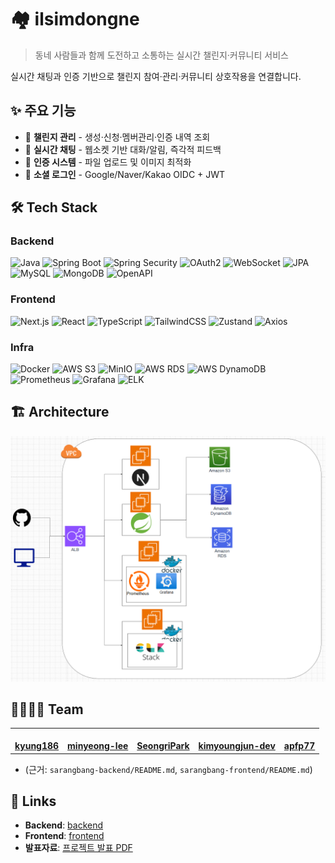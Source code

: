 # 🏘️ ilsimdongne
> 동네 사람들과 함께 도전하고 소통하는 실시간 챌린지·커뮤니티 서비스

실시간 채팅과 인증 기반으로 챌린지 참여·관리·커뮤니티 상호작용을 연결합니다.

## ✨ 주요 기능
- 🎯 **챌린지 관리** - 생성·신청·멤버관리·인증 내역 조회
- 💬 **실시간 채팅** - 웹소켓 기반 대화/알림, 즉각적 피드백
- 📸 **인증 시스템** - 파일 업로드 및 이미지 최적화
- 🔐 **소셜 로그인** - Google/Naver/Kakao OIDC + JWT

## 🛠️ Tech Stack
### Backend
![Java](https://img.shields.io/badge/Java-17-007396)
![Spring Boot](https://img.shields.io/badge/Spring%20Boot-3.x-6DB33F)
![Spring Security](https://img.shields.io/badge/Spring%20Security-Enabled-6DB33F)
![OAuth2](https://img.shields.io/badge/OAuth2-Client-4285F4)
![WebSocket](https://img.shields.io/badge/WebSocket-Real--time-02569B)
![JPA](https://img.shields.io/badge/JPA-Hibernate-59666C)
![MySQL](https://img.shields.io/badge/MySQL-8.0-4479A1)
![MongoDB](https://img.shields.io/badge/MongoDB-6.x-47A248)
![OpenAPI](https://img.shields.io/badge/OpenAPI-3-85EA2D)

### Frontend
![Next.js](https://img.shields.io/badge/Next.js-15-black)
![React](https://img.shields.io/badge/React-19-61DAFB)
![TypeScript](https://img.shields.io/badge/TypeScript-5-3178C6)
![TailwindCSS](https://img.shields.io/badge/TailwindCSS-4-06B6D4)
![Zustand](https://img.shields.io/badge/Zustand-State--Mgmt-3C3C3C)
![Axios](https://img.shields.io/badge/Axios-HTTP-5A29E4)

### Infra
![Docker](https://img.shields.io/badge/Docker-Compose-2496ED)
![AWS S3](https://img.shields.io/badge/AWS-S3-orange)
![MinIO](https://img.shields.io/badge/MinIO-Dev-FF4F00)
![AWS RDS](https://img.shields.io/badge/AWS-RDS-527FFF)
![AWS DynamoDB](https://img.shields.io/badge/AWS-DynamoDB-4053D6)
![Prometheus](https://img.shields.io/badge/Monitoring-Prometheus-E6522C)
![Grafana](https://img.shields.io/badge/Observability-Grafana-F46800)
![ELK](https://img.shields.io/badge/Logging-ELK%20Stack-005571)

## 🏗️ Architecture
![Architecture](./assets/architecture.png)


## 👨‍👩‍👧‍👦 Team
<table align="center">
  <tbody>
    <tr>
      <td align="center"><a href="https://github.com/kyung186"><img src="https://github.com/kyung186.png" width="100px;" alt=""/><br /><b>kyung186</b></a><br /></td>
      <td align="center"><a href="https://github.com/minyeong-lee"><img src="https://github.com/minyeong-lee.png" width="100px;" alt=""/><br /><b>minyeong-lee</b></a><br /></td>
      <td align="center"><a href="https://github.com/SeongriPark"><img src="https://github.com/SeongriPark.png" width="100px;" alt=""/><br /><b>SeongriPark</b></a><br /></td>
      <td align="center"><a href="https://github.com/kimyoungjun-dev"><img src="https://github.com/kimyoungjun-dev.png" width="100px;" alt=""/><br /><b>kimyoungjun-dev</b></a><br /></td>
      <td align="center"><a href="https://github.com/apfp77"><img src="https://github.com/apfp77.png" width="100px;" alt=""/><br /><b>apfp77</b></a><br /></td>
    </tr>
  </tbody>
</table>

- (근거: `sarangbang-backend/README.md`, `sarangbang-frontend/README.md`)

## 🔗 Links
- **Backend**: [backend](https://github.com/ilsimdongne/backend)
- **Frontend**: [frontend](https://github.com/ilsimdongne/frontend)
- **발표자료**: [프로젝트 발표 PDF](./assets/project-overview.pdf)
